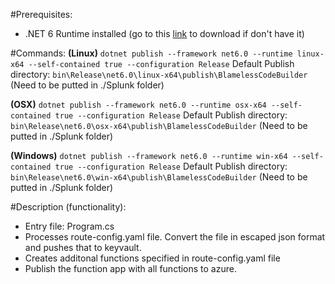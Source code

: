 #Prerequisites:
- .NET 6 Runtime installed (go to this [link](https://dotnet.microsoft.com/download/dotnet/6.0) to download if don't have it)

#Commands:
**(Linux)** ```dotnet publish --framework net6.0 --runtime linux-x64 --self-contained true --configuration Release```
Default Publish directory: ```bin\Release\net6.0\linux-x64\publish\BlamelessCodeBuilder``` (Need to be putted in ./Splunk folder)

**(OSX)** ```dotnet publish --framework net6.0 --runtime osx-x64 --self-contained true --configuration Release```
Default Publish directory: ```bin\Release\net6.0\osx-x64\publish\BlamelessCodeBuilder``` (Need to be putted in ./Splunk folder)

**(Windows)** ```dotnet publish --framework net6.0 --runtime win-x64 --self-contained true --configuration Release```
Default Publish directory: ```bin\Release\net6.0\win-x64\publish\BlamelessCodeBuilder``` (Need to be putted in ./Splunk folder)



#Description (functionality):
- Entry file: Program.cs
- Processes route-config.yaml file. Convert the file in escaped json format and pushes that to keyvault.
- Creates additonal functions specified in route-config.yaml file
- Publish the function app with all functions to azure.